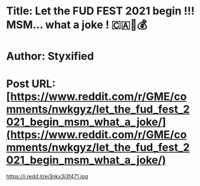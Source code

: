 # Title: Let the FUD FEST 2021 begin !!! MSM... what a joke ! 🇨🇦🚀💰
# Author: Styxified
# Post URL: [https://www.reddit.com/r/GME/comments/nwkgyz/let_the_fud_fest_2021_begin_msm_what_a_joke/](https://www.reddit.com/r/GME/comments/nwkgyz/let_the_fud_fest_2021_begin_msm_what_a_joke/)


https://i.redd.it/ei3nkx3j3f471.jpg